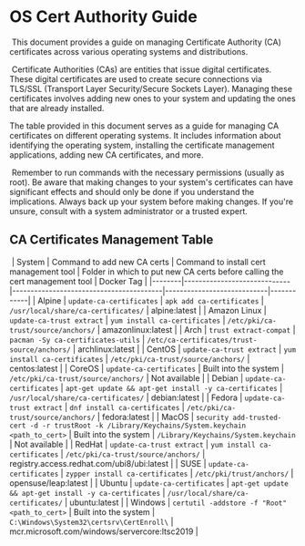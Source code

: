 # OS Cert Authority Guide
​
This document provides a guide on managing Certificate Authority (CA) certificates across various operating systems and distributions.

​
Certificate Authorities (CAs) are entities that issue digital certificates. These digital certificates are used to create secure connections via TLS/SSL (Transport Layer Security/Secure Sockets Layer). Managing these certificates involves adding new ones to your system and updating the ones that are already installed.
​

The table provided in this document serves as a guide for managing CA certificates on different operating systems. It includes information about identifying the operating system, installing the certificate management applications, adding new CA certificates, and more.

​
Remember to run commands with the necessary permissions (usually as root). Be aware that making changes to your system's certificates can have significant effects and should only be done if you understand the implications. Always back up your system before making changes. If you're unsure, consult with a system administrator or a trusted expert.
​
​
## CA Certificates Management Table
​
| System | Command to add new CA certs | Command to install cert management tool | Folder in which to put new CA certs before calling the cert management tool | Docker Tag |
|--------|-----------------------------|-----------------------------------------|----------------------------|------------|
| Alpine | `update-ca-certificates` | `apk add ca-certificates` | `/usr/local/share/ca-certificates/` | alpine:latest |
| Amazon Linux | `update-ca-trust extract` | `yum install ca-certificates` | `/etc/pki/ca-trust/source/anchors/` | amazonlinux:latest |
| Arch | `trust extract-compat` | `pacman -Sy ca-certificates-utils` | `/etc/ca-certificates/trust-source/anchors/` | archlinux:latest |
| CentOS | `update-ca-trust extract` | `yum install ca-certificates` | `/etc/pki/ca-trust/source/anchors/` | centos:latest |
| CoreOS | `update-ca-certificates` | Built into the system | `/etc/pki/ca-trust/source/anchors/` | Not available |
| Debian | `update-ca-certificates` | `apt-get update && apt-get install -y ca-certificates` | `/usr/local/share/ca-certificates/` | debian:latest |
| Fedora | `update-ca-trust extract` | `dnf install ca-certificates` | `/etc/pki/ca-trust/source/anchors/` | fedora:latest |
| MacOS | `security add-trusted-cert -d -r trustRoot -k /Library/Keychains/System.keychain <path_to_cert>` | Built into the system | `/Library/Keychains/System.keychain` | Not available |
| RedHat | `update-ca-trust extract` | `yum install ca-certificates` | `/etc/pki/ca-trust/source/anchors/` | registry.access.redhat.com/ubi8/ubi:latest |
| SUSE | `update-ca-certificates` | `zypper install ca-certificates` | `/etc/pki/trust/anchors/` | opensuse/leap:latest |
| Ubuntu | `update-ca-certificates` | `apt-get update && apt-get install -y ca-certificates` | `/usr/local/share/ca-certificates/` | ubuntu:latest |
| Windows | `certutil -addstore -f "Root" <path_to_cert>` | Built into the system | `C:\Windows\System32\certsrv\CertEnroll\` | mcr.microsoft.com/windows/servercore:ltsc2019 |
​
